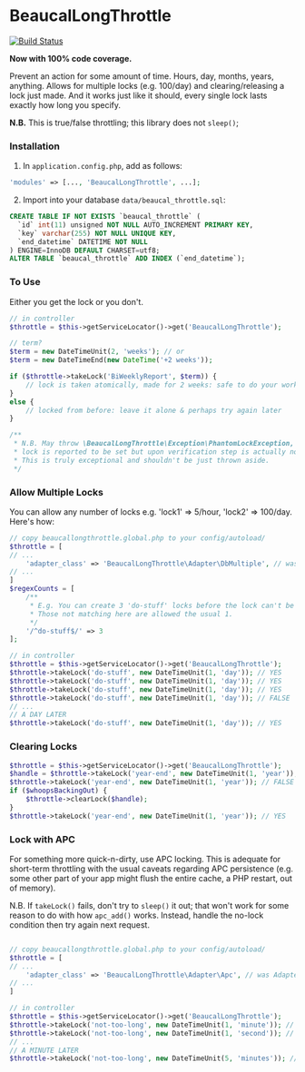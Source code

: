 # BeaucalLongThrottle

[![Build Status](https://travis-ci.org/BeauCal/beaucal-long-throttle.svg?branch=master)](https://travis-ci.org/BeauCal/beaucal-long-throttle)

**Now with 100% code coverage.**

Prevent an action for some amount of time.  Hours, day, months, years, anything.
Allows for multiple locks (e.g. 100/day) and clearing/releasing a lock just made.
And it works just like it should, every single lock lasts exactly how long you specify.

**N.B.** This is true/false throttling; this library does not `sleep()`;

### Installation
1. In `application.config.php`, add as follows:

```PHP
'modules' => [..., 'BeaucalLongThrottle', ...];
```

2. Import into your database `data/beaucal_throttle.sql`:
```SQL
CREATE TABLE IF NOT EXISTS `beaucal_throttle` (
  `id` int(11) unsigned NOT NULL AUTO_INCREMENT PRIMARY KEY,
  `key` varchar(255) NOT NULL UNIQUE KEY,
  `end_datetime` DATETIME NOT NULL
) ENGINE=InnoDB DEFAULT CHARSET=utf8;
ALTER TABLE `beaucal_throttle` ADD INDEX (`end_datetime`);
```


### To Use

Either you get the lock or you don't.

```PHP
// in controller
$throttle = $this->getServiceLocator()->get('BeaucalLongThrottle');

// term?
$term = new DateTimeUnit(2, 'weeks'); // or
$term = new DateTimeEnd(new DateTime('+2 weeks'));

if ($throttle->takeLock('BiWeeklyReport', $term)) {
    // lock is taken atomically, made for 2 weeks: safe to do your work
}
else {
    // locked from before: leave it alone & perhaps try again later
}

/**
 * N.B. May throw \BeaucalLongThrottle\Exception\PhantomLockException, when
 * lock is reported to be set but upon verification step is actually not.
 * This is truly exceptional and shouldn't be just thrown aside.
 */
```


### Allow Multiple Locks
You can allow any number of locks e.g. 'lock1' => 5/hour, 'lock2' => 100/day.  Here's how:

```PHP
// copy beaucallongthrottle.global.php to your config/autoload/
$throttle = [
// ...
    'adapter_class' => 'BeaucalLongThrottle\Adapter\DbMultiple', // was Adapter\Db
// ...
]
$regexCounts = [
    /**
     * E.g. You can create 3 'do-stuff' locks before the lock can't be taken.
     * Those not matching here are allowed the usual 1.
     */
    '/^do-stuff$/' => 3
];

// in controller
$throttle = $this->getServiceLocator()->get('BeaucalLongThrottle');
$throttle->takeLock('do-stuff', new DateTimeUnit(1, 'day')); // YES
$throttle->takeLock('do-stuff', new DateTimeUnit(1, 'day')); // YES
$throttle->takeLock('do-stuff', new DateTimeUnit(1, 'day')); // YES
$throttle->takeLock('do-stuff', new DateTimeUnit(1, 'day')); // FALSE
// ...
// A DAY LATER
$throttle->takeLock('do-stuff', new DateTimeUnit(1, 'day')); // YES
```

### Clearing Locks

```PHP
$throttle = $this->getServiceLocator()->get('BeaucalLongThrottle');
$handle = $throttle->takeLock('year-end', new DateTimeUnit(1, 'year')); // YES
$throttle->takeLock('year-end', new DateTimeUnit(1, 'year')); // FALSE
if ($whoopsBackingOut) {
    $throttle->clearLock($handle);
}
$throttle->takeLock('year-end', new DateTimeUnit(1, 'year')); // YES
```


### Lock with APC

For something more quick-n-dirty, use APC locking. This is adequate
for short-term throttling with the usual caveats regarding APC persistence
(e.g. some other part of your app might flush the entire cache, a PHP restart, out of memory).

N.B. If `takeLock()` fails, don't try to `sleep()` it out;
that won't work for some reason to do with how `apc_add()` works.
Instead, handle the no-lock condition then try again next request.

```PHP

// copy beaucallongthrottle.global.php to your config/autoload/
$throttle = [
// ...
    'adapter_class' => 'BeaucalLongThrottle\Adapter\Apc', // was Adapter\Db
// ...
]

// in controller
$throttle = $this->getServiceLocator()->get('BeaucalLongThrottle');
$throttle->takeLock('not-too-long', new DateTimeUnit(1, 'minute')); // YES
$throttle->takeLock('not-too-long', new DateTimeUnit(1, 'second')); // FALSE
// ...
// A MINUTE LATER
$throttle->takeLock('not-too-long', new DateTimeUnit(5, 'minutes')); // YES
```
